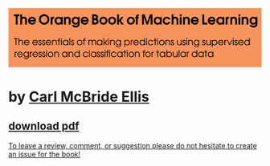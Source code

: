 ![The Orange Book of Machine Learning](https://github.com/Carl-McBride-Ellis/TOBoML/blob/main/TOBoML_portada_v3.png)

# by [Carl McBride Ellis](https://www.linkedin.com/in/carl-mcbride-ellis)

## [download pdf](https://raw.githubusercontent.com/Carl-McBride-Ellis/TOBoML/main/TOBoML.pdf)

[To leave a review, comment, or suggestion please do not hesitate to create an issue for the book!](https://github.com/Carl-McBride-Ellis/TOBoML/issues)
